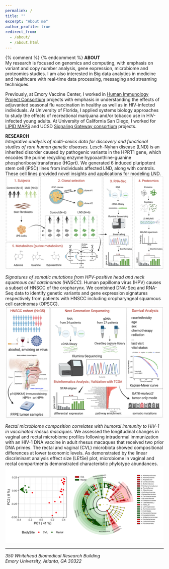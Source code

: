 ```yaml
---
permalink: /
title: ""
excerpt: "About me"
author_profile: true
redirect_from: 
  - /about/
  - /about.html
---
```

{% comment %} {% endcomment %}
**ABOUT**  
My research is focused on genomics and computing, with emphasis on variant and copy number analysis, gene expression, microbiome  and proteomics studies. I am also interested in Big data analytics in medicine and healthcare with real-time data processing, messaging and streaming techniques.  

Previously, at Emory Vaccine Center, I worked in [Human Immunology Project Consortium](https://www.immuneprofiling.org/) projects with emphasis in understanding the effects of adjuvanted seasonal flu vaccination in healthy as well as in HIV-infected individuals. At University of Florida, I applied systems biology approaches to study the effects of recreational marijuana and/or tobacco use in HIV-infected young adults. At University of California San Diego, I worked for [LIPID MAPS](http://www.lipidmaps.org) and UCSD [Signaling Gateway consortium](http://www.signalinggateway.org/molecule/) projects.  

**RESEARCH**  
*Integrative analysis of multi-omics data for discovery and functional studies of rare human genetic diseases.* Lesch-Nyhan disease (LND) is an inherited disorder caused by pathogenic variants in the HPRT1 gene, which encodes the purine recycling enzyme hypoxanthine-guanine phosphoribosyltransferase (HGprt). We generated 6 induced pluripotent stem cell (iPSC) lines from individuals affected LND, along with controls. These cell lines provided novel insights and applications for modeling LND.   
![Lesch-Nyhan-Disease](/images/lnd.png)  

*Signatures of somatic mutations from HPV-positive head and neck squamous cell carcinomas (HNSCC).* Human papilloma virus (HPV) causes a subset of HNSCC of the oropharynx. We combined DNA-Seq and RNA-Seq data to identify genetic variants and gene expression signatures respectively from patients with HNSCC including oropharyngeal squamous cell carcinomas (OPSCC).
![/cancer_mutations](/images/hnsc.png)  

*Rectal microbiome composition correlates with humoral immunity to HIV-1 in vaccinated rhesus macaques.* We assessed the longitudinal changes in vaginal and rectal microbiome profiles following intradermal immunization with an HIV-1 DNA vaccine in adult rhesus macaques that received two prior DNA primes. The rectal and vaginal (CVL) microbiota showed compositional differences at lower taxonomic levels. As demonstrated by the linear discriminant analysis effect size (LEfSe) plot, microbiome in vaginal and rectal compartments demonstrated characteristic phylotype abundances.
![/cladogram](/images/cladogram.png)  

------
<address>350 Whitehead Biomedical Research Building<br />Emory University, Atlanta, GA  30322</address>
